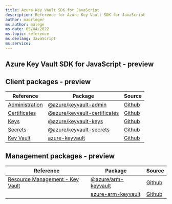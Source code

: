 ```yaml
---
title: Azure Key Vault SDK for JavaScript
description: Reference for Azure Key Vault SDK for JavaScript
author: maorleger
ms.author: malege
ms.date: 05/04/2022
ms.topic: reference
ms.devlang: JavaScript
ms.service:     
---
```

## Azure Key Vault SDK for JavaScript - preview
## Client packages - preview
| Reference | Package | Source |
|---|---|---|
|[Administration](javascript/api/overview/azure/keyvault-admin-readme)|[@azure/keyvault-admin](https://www.npmjs.com/package/@azure/keyvault-admin)|[Github](https://github.com/Azure/azure-sdk-for-js/blob/main/sdk/keyvault/keyvault-admin)|
|[Certificates](javascript/api/overview/azure/keyvault-certificates-readme)|[@azure/keyvault-certificates](https://www.npmjs.com/package/@azure/keyvault-certificates)|[Github](https://github.com/Azure/azure-sdk-for-js/blob/main/sdk/keyvault/keyvault-certificates)|
|[Keys](javascript/api/overview/azure/keyvault-keys-readme)|[@azure/keyvault-keys](https://www.npmjs.com/package/@azure/keyvault-keys)|[Github](https://github.com/Azure/azure-sdk-for-js/blob/main/sdk/keyvault/keyvault-keys)|
|[Secrets](javascript/api/overview/azure/keyvault-secrets-readme)|[@azure/keyvault-secrets](https://www.npmjs.com/package/@azure/keyvault-secrets)|[Github](https://github.com/Azure/azure-sdk-for-js/blob/main/sdk/keyvault/keyvault-secrets)|
|[Key Vault](javascript/api/overview/azure/keyvault-readme)|[azure-keyvault](https://www.npmjs.com/package/azure-keyvault)|[Github](https://github.com/Azure/azure-sdk-for-js)|

## Management packages - preview
| Reference | Package | Source |
|---|---|---|
|[Resource Management - Key Vault](javascript/api/overview/azure/arm-keyvault-readme)|[@azure/arm-keyvault](https://www.npmjs.com/package/@azure/arm-keyvault)|[Github](https://github.com/Azure/azure-sdk-for-js/blob/main/sdk/keyvault/arm-keyvault)|
|[](javascript/api/overview/azure/arm-keyvault-readme)|[azure-arm-keyvault](https://www.npmjs.com/package/azure-arm-keyvault)|[Github](https://github.com/Azure/azure-sdk-for-js)|

